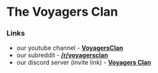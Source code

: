 # The Voyagers Clan

### Links
* our youtube channel - **[VoyagersClan](https://www.youtube.com/user/VoyagersClan)**
* our subreddit - **[/r/voyagersclan](https://www.reddit.com/r/voyagersclan/)**
* our discord server (invite link) - **[Voyagers Clan](https://discordapp.com/invite/0uTGm3gxS3zPnioK)**
